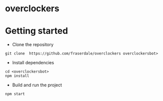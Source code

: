 # overclockers

# Getting started
- Clone the repository
```
git clone  https://github.com/fraserdale/overclockers overclockersbot>
```
- Install dependencies
```
cd <overclockersbot>
npm install
```
- Build and run the project
```
npm start
```
